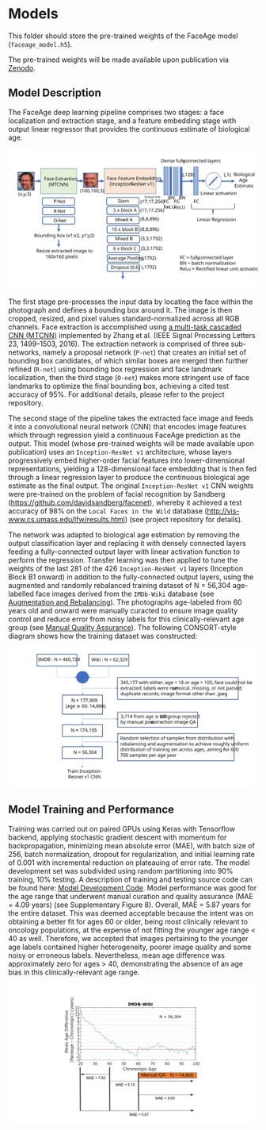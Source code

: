 # Models

This folder should store the pre-trained weights of the FaceAge model (`faceage_model.h5`).

The pre-trained weights will be made available upon publication via [Zenodo](https://zenodo.org).

## Model Description

The FaceAge deep learning pipeline comprises two stages: a face localization and extraction stage, and a feature embedding stage with output linear regressor that provides the continuous estimate of biological age.

![models-pipeline_overview](../assets/FaceAge-Model-Diagram.SVG)

The first stage pre-processes the input data by locating the face within the photograph and defines a bounding box around it. The image is then cropped, resized, and pixel values standard-normalized across all RGB channels. Face extraction is accomplished using [a multi-task cascaded CNN (MTCNN)](https://github.com/ipazc/mtcnn) implemented by Zhang et al. (IEEE Signal Processing Letters 23, 1499–1503, 2016). The extraction network is comprised of three sub-networks, namely a proposal network (`P-net`) that creates an initial set of bounding box candidates, of which similar boxes are merged then further refined (`R-net`) using bounding box regression and face landmark localization, then the third stage (`O-net`) makes more stringent use of face landmarks to optimize the final bounding box, achieving a cited test accuracy of 95%. For additional details, please refer to the project repository.

The second stage of the pipeline takes the extracted face image and feeds it into a convolutional neural network (CNN) that encodes image features which through regression yield a continuous FaceAge prediction as the output. This model (whose pre-trained weights will be made available upon publication) uses an `Inception-ResNet v1` architecture, whose layers progressively embed higher-order facial features into lower-dimensional representations, yielding a 128-dimensional face embedding that is then fed through a linear regression layer to produce the continuous biological age estimate as the final output. The original `Inception-ResNet v1` CNN weights were pre-trained on the problem of facial recognition by Sandberg (https://github.com/davidsandberg/facenet), whereby it achieved a test accuracy of 98% on the `Local Faces in the Wild` database (http://vis-www.cs.umass.edu/lfw/results.html) (see project repository for details). 

The network was adapted to biological age estimation by removing the output classification layer and replacing it with densely connected layers feeding a fully-connected output layer with linear activation function to perform the regression. Transfer learning was then applied to tune the weights of the last 281 of the 426 `Inception-ResNet v1` layers (Inception Block B1 onward) in addition to the fully-connected output layers, using the augmented and randomly rebalanced training dataset of N = 56,304 age-labelled face images derived from the `IMDb-Wiki` database (see [Augmentation and Rebalancing](../data#augmentation-and-rebalancing)). The photographs age-labeled from 60 years old and onward were manually curacted to ensure image quality control and reduce error from noisy labels for this clinically-relevant age group (see [Manual Quality Assurance](../data#manual-quality-assurance)). The following CONSORT-style diagram shows how the training dataset was constructed:

![training-dataset-construction](../assets/FaceAge-Training-Data-Consort-Diagram.SVG)


## Model Training and Performance

Training was carried out on paired GPUs using Keras with Tensorflow backend, applying stochastic gradient descent with momentum for backpropagation, minimizing mean absolute error (MAE), with batch size of 256, batch normalization, dropout for regularization, and initial learning rate of 0.001 with incremental reduction on plateauing of error rate. The model development set was subdivided using random partitioning into 90% training, 10% testing. A description of training and testing source code can be found here: [Model Development Code](../src#readme). Model performance was good for the age range that underwent manual curation and quality assurance (MAE = 4.09 years) (see Supplementary Figure 8). Overall, MAE = 5.87 years for the entire dataset. This was deemed acceptable because the intent was on obtaining a better fit for ages 60 or older, being most clinically relevant to oncology populations, at the expense of not fitting the younger age range < 40 as well. Therefore, we accepted that images pertaining to the younger age labels contained higher heterogeneity, poorer image quality and some noisy or erroneous labels. Nevertheless, mean age difference was approximately zero for ages > 40, demonstrating the absence of an age bias in this clinically-relevant age range.

![model-development-performance](../assets/FaceAge-Model-Dev-Performance.SVG)
